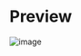 # Preview
![image](https://user-images.githubusercontent.com/114911443/204467719-d05e8220-c312-48f4-b4a7-cd0ae31fb33e.png)

